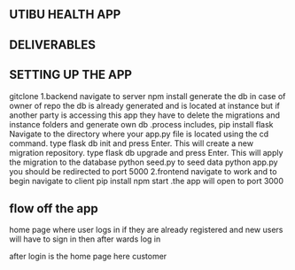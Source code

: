## UTIBU HEALTH APP


## DELIVERABLES


## SETTING UP THE APP
gitclone
1.backend 
navigate to server
npm install
generate the db 
in case of owner of repo the db is already generated and is located at instance
but if another party is accessing this app they have to delete the migrations and instance folders and generate own db .process includes, pip install flask
Navigate to the directory where your app.py file is located using the cd command.
type flask db init and press Enter. This will create a new migration repository.
 type flask db upgrade and press Enter. This will apply the migration to the database
 python seed.py to seed data
 python app.py you should be redirected to port 5000 
2.frontend
navigate to work and to begin navigate to client
pip install
npm start .the app will open to port 3000

## flow off the app
home page where user logs in if they are already registered and new users will have to sign in then after wards log in

after login is the home page 
here customer 